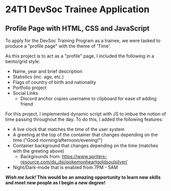 # 24T1 DevSoc Trainee Application
## Profile Page with HTML, CSS and JavaScript

To apply for the DevSoc Training Program as a trainee, we were tasked to produce a "profile page" with the theme of 'Time'.

As this project is to act as a "profile" page, I included the following in a bento/grid style:
- Name, year and brief description
- Statistics (inc. age, etc.)
- Flags of country of birth and nationality
- Portfolio project
- Social Links
  - Discord anchor copies username to clipboard for ease of adding friend

For this project, I implemented dynamic script with JS to imbue the notion of time passing throughout the day. To do this, I added the following features:
- A live clock that matches the time of the user system
- A greeting at the top of the container that changes depending on the time ("Good morning/afternoon/evening!")
- Container background that changes depending on the time (matches with the greeting above)
  - Backgrounds from: https://www.spriters-resource.com/ds_dsi/pokemonheartgoldsoulsilver/
- Night/Dark-mode that is enabled from 7PM - 5AM

<b><i>Wish me luck!</i>  This would be an amazing opportunity to learn new skills and meet new people as I begin a new degree!</b>
